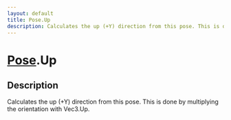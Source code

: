 ```yaml
---
layout: default
title: Pose.Up
description: Calculates the up (+Y) direction from this pose. This is done by multiplying the orientation with Vec3.Up.
---
```

# [Pose]({{site.url}}/Pages/Reference/Pose.html).Up

## Description
Calculates the up (+Y) direction from this pose. This is done by
multiplying the orientation with Vec3.Up.

